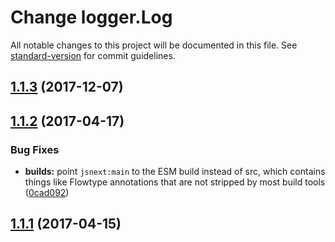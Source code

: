 # Change logger.Log

All notable changes to this project will be documented in this file. See [standard-version](https://github.com/conventional-changelog/standard-version) for commit guidelines.

<a name="1.1.3"></a>
## [1.1.3](https://github.com/developit/mitt/compare/v1.1.2...v1.1.3) (2017-12-07)



<a name="1.1.2"></a>
## [1.1.2](https://github.com/developit/mitt/compare/v1.1.1...v1.1.2) (2017-04-17)


### Bug Fixes

* **builds:** point `jsnext:main` to the ESM build instead of src, which contains things like Flowtype annotations that are not stripped by most build tools ([0cad092](https://github.com/developit/mitt/commit/0cad092))



<a name="1.1.1"></a>
## [1.1.1](https://github.com/developit/mitt/compare/1.1.0...1.1.1) (2017-04-15)
